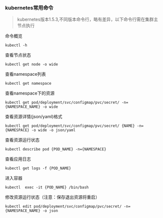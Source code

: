 ### kubernetes常用命令

> kubernetes版本1.5.3,不同版本命令行，略有差异，以下命令行需在集群主节点执行

命令概览

```
kubectl -h
```

查看节点状态

```
kubectl get node -o wide
```

查看namespace列表

```
kubectl get namespace
```

查看namespace下的资源

```
kubectl get pod/deployment/svc/configmap/pvc/secret/ -n={NAMESPACE_NAME} -o wide
```

查看资源详情\(json/yaml\)格式

```
kubectl get pod/deployment/svc/configmap/pvc/secret/ {NAME} -n={NAMESPACE} -o wide -o json/yaml
```

查看资源运行状态

```
kubectl describe pod {POD_NAME} -n={NAMESPACE}
```

查看应用日志

```
kubectl get logs -f {POD_NAME}
```

进入容器

```
kubectl  exec -it {POD_NAME} /bin/bash
```

修改资源运行状态（注意：保存退出资源将重启）

```
kubectl edit pod/deployment/svc/configmap/pvc/secret/ -n={NAMESPACE_NAME} -o json 
```




